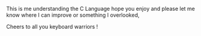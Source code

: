 This is me understanding the C Language hope you enjoy and please let me know where I can improve or something I overlooked,

Cheers to all you keyboard warriors ! 
